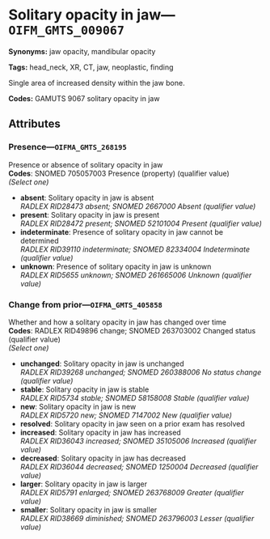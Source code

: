 # Solitary opacity in jaw—`OIFM_GMTS_009067`

**Synonyms:** jaw opacity, mandibular opacity

**Tags:** head_neck, XR, CT, jaw, neoplastic, finding

Single area of increased density within the jaw bone.

**Codes:** GAMUTS 9067 solitary opacity in jaw

## Attributes

### Presence—`OIFMA_GMTS_268195`

Presence or absence of solitary opacity in jaw  
**Codes**: SNOMED 705057003 Presence (property) (qualifier value)  
*(Select one)*

- **absent**: Solitary opacity in jaw is absent  
_RADLEX RID28473 absent; SNOMED 2667000 Absent (qualifier value)_
- **present**: Solitary opacity in jaw is present  
_RADLEX RID28472 present; SNOMED 52101004 Present (qualifier value)_
- **indeterminate**: Presence of solitary opacity in jaw cannot be determined  
_RADLEX RID39110 indeterminate; SNOMED 82334004 Indeterminate (qualifier value)_
- **unknown**: Presence of solitary opacity in jaw is unknown  
_RADLEX RID5655 unknown; SNOMED 261665006 Unknown (qualifier value)_

### Change from prior—`OIFMA_GMTS_405858`

Whether and how a solitary opacity in jaw has changed over time  
**Codes**: RADLEX RID49896 change; SNOMED 263703002 Changed status (qualifier value)  
*(Select one)*

- **unchanged**: Solitary opacity in jaw is unchanged  
_RADLEX RID39268 unchanged; SNOMED 260388006 No status change (qualifier value)_
- **stable**: Solitary opacity in jaw is stable  
_RADLEX RID5734 stable; SNOMED 58158008 Stable (qualifier value)_
- **new**: Solitary opacity in jaw is new  
_RADLEX RID5720 new; SNOMED 7147002 New (qualifier value)_
- **resolved**: Solitary opacity in jaw seen on a prior exam has resolved  
- **increased**: Solitary opacity in jaw has increased  
_RADLEX RID36043 increased; SNOMED 35105006 Increased (qualifier value)_
- **decreased**: Solitary opacity in jaw has decreased  
_RADLEX RID36044 decreased; SNOMED 1250004 Decreased (qualifier value)_
- **larger**: Solitary opacity in jaw is larger  
_RADLEX RID5791 enlarged; SNOMED 263768009 Greater (qualifier value)_
- **smaller**: Solitary opacity in jaw is smaller  
_RADLEX RID38669 diminished; SNOMED 263796003 Lesser (qualifier value)_